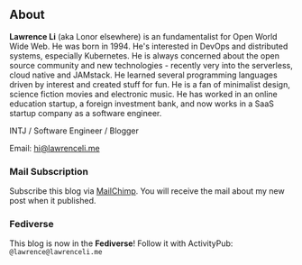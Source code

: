 ## About

**Lawrence Li** (aka Lonor elsewhere) is an fundamentalist for Open World Wide Web. He was born in 1994. He's interested in DevOps and distributed systems, especially Kubernetes. He is always concerned about the open source community and new technologies - recently very into the serverless, cloud native and JAMstack. He learned several programming languages driven by interest and created stuff for fun. He is a fan of minimalist design, science fiction movies and electronic music. He has worked in an online education startup, a foreign investment bank, and now works in a SaaS startup company as a software engineer.

INTJ / Software Engineer / Blogger

Email: <hi@lawrenceli.me>

### Mail Subscription

Subscribe this blog via [MailChimp](https://subscribe.lawrenceli.me/). You will receive the mail about my new post when it published.

### Fediverse

This blog is now in the **Fediverse**! Follow it with ActivityPub: `@lawrence@lawrenceli.me`
